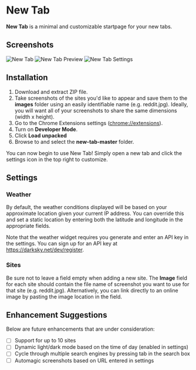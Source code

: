 
# New Tab

**New Tab** is a minimal and customizable startpage for your new tabs.

## Screenshots

![New Tab](https://imgur.com/tFlxDeO.png)
![New Tab Preview](https://imgur.com/FfkjHyv.png)
![New Tab Settings](https://imgur.com/31IIVfj.png)

## Installation

1. Download and extract ZIP file.
2. Take screenshots of the sites you'd like to appear and save them to the **images** folder using an easily identifiable name (e.g. reddit.jpg).  Ideally, you will want all of your screenshots to share the same dimensions (width x height).
3. Go to the Chrome Extensions settings (<a href="chrome://extensions" target="_blank">chrome://extensions</a>).
4. Turn on **Developer Mode**.
5. Click **Load unpacked**
6. Browse to and select the **new-tab-master** folder.

You can now begin to use New Tab! Simply open a new tab and click the settings icon in the top right to customize.

## Settings

### Weather

By default, the weather conditions displayed will be based on your approximate location given your current IP address.  You can override this and set a static location by entering both the latitude and longitude in the appropriate fields.

Note that the weather widget requires you generate and enter an API key in the settings.  You can sign up for an API key at https://darksky.net/dev/register.

### Sites

Be sure not to leave a field empty when adding a new site. The **Image** field for each site should contain the file name of screenshot you want to use for that site (e.g. reddit.jpg).  Alternatively, you can link directly to an online image by pasting the image location in the field.

## Enhancement Suggestions

Below are future enhancements that are under consideration:

- [ ] Support for up to 10 sites
- [ ] Dynamic light/dark mode based on the time of day (enabled in settings)
- [ ] Cycle through multiple search engines by pressing tab in the search box
- [ ] Automagic screenshots based on URL entered in settings